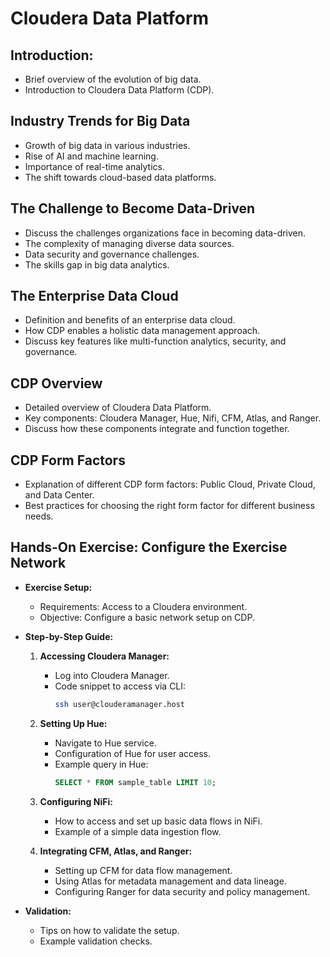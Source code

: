 # Cloudera Data Platform

## Introduction:
- Brief overview of the evolution of big data.
- Introduction to Cloudera Data Platform (CDP).

## Industry Trends for Big Data
- Growth of big data in various industries.
- Rise of AI and machine learning.
- Importance of real-time analytics.
- The shift towards cloud-based data platforms.

## The Challenge to Become Data-Driven
- Discuss the challenges organizations face in becoming data-driven.
- The complexity of managing diverse data sources.
- Data security and governance challenges.
- The skills gap in big data analytics.

## The Enterprise Data Cloud
- Definition and benefits of an enterprise data cloud.
- How CDP enables a holistic data management approach.
- Discuss key features like multi-function analytics, security, and governance.

## CDP Overview
- Detailed overview of Cloudera Data Platform.
- Key components: Cloudera Manager, Hue, Nifi, CFM, Atlas, and Ranger.
- Discuss how these components integrate and function together.

## CDP Form Factors
- Explanation of different CDP form factors: Public Cloud, Private Cloud, and Data Center.
- Best practices for choosing the right form factor for different business needs.

## Hands-On Exercise: Configure the Exercise Network
- **Exercise Setup:**
  - Requirements: Access to a Cloudera environment.
  - Objective: Configure a basic network setup on CDP.

- **Step-by-Step Guide:**
  1. **Accessing Cloudera Manager:**
     - Log into Cloudera Manager.
     - Code snippet to access via CLI: 
       ```bash
       ssh user@clouderamanager.host
       ```

  2. **Setting Up Hue:**
     - Navigate to Hue service.
     - Configuration of Hue for user access.
     - Example query in Hue:
       ```sql
       SELECT * FROM sample_table LIMIT 10;
       ```

  3. **Configuring NiFi:**
     - How to access and set up basic data flows in NiFi.
     - Example of a simple data ingestion flow.

  4. **Integrating CFM, Atlas, and Ranger:**
     - Setting up CFM for data flow management.
     - Using Atlas for metadata management and data lineage.
     - Configuring Ranger for data security and policy management.

- **Validation:**
  - Tips on how to validate the setup.
  - Example validation checks.